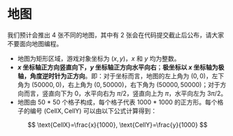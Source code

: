 # 地图

我们预计会推出 4 张不同的地图，其中有 2 张会在代码提交截止后公布，请大家不要面向地图编程。

- 地图为矩形区域，游戏对象坐标为 $(x, y)$，$x$ 和 $y$ 均为整数。
- **$x$ 坐标轴正方向竖直向下，$y$ 坐标轴正方向水平向右**；**极坐标以 $x$ 坐标轴为极轴，角度逆时针为正方向**。即：对于坐标而言，地图的左上角为 $(0, 0)$，左下角为 $(50000, 0)$，右上角为 $(0, 50000)$，右下角为 $(50000, 50000)$；对于方向而言，竖直向下为 $0$，水平向右为 $\pi/2$，竖直向上为 $\pi$，水平向左为 $3\pi/2$。
- 地图由 50 \* 50 个格子构成，每个格子代表 1000 \* 1000 的正方形。每个格子的编号 $(\text{CellX}, \text{CellY})$ 可以由以下公式计算得到：

$$
\text{CellX}=\frac{x}{1000}, \text{CellY}=\frac{y}{1000}
$$
